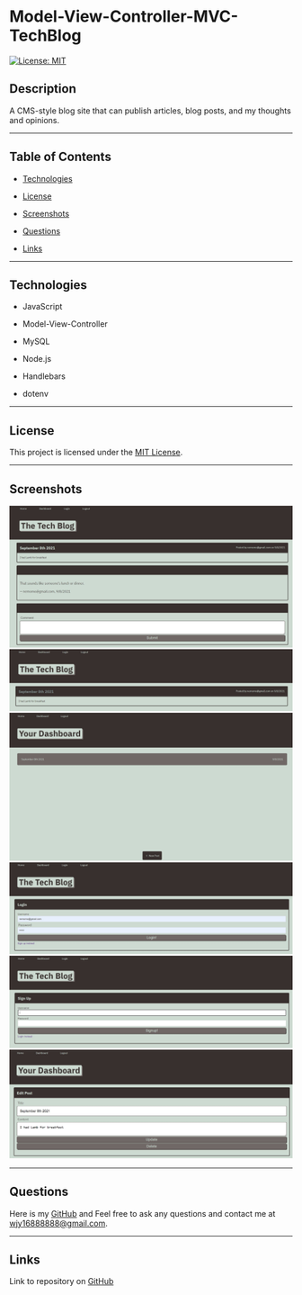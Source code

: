 # Model-View-Controller-MVC-TechBlog

[![License: MIT](https://img.shields.io/badge/License-MIT-green.svg)](https://opensource.org/licenses/MIT)

## Description

A CMS-style blog site that can publish articles, blog posts, and my thoughts and opinions.

---

## Table of Contents

- [Technologies](#technologies)

- [License](#license)

- [Screenshots](#screenshots)

- [Questions](#questions)

- [Links](#links)

---

## Technologies

- JavaScript

- Model-View-Controller

- MySQL

- Node.js

- Handlebars

- dotenv

---

## License

This project is licensed under the [MIT License](https://choosealicense.com/licenses/mit).

---

## Screenshots

![TechBlog](/public/tech-blog1.jpg)
![TechBlog](/public/tech-blog2.jpg)
![TechBlog](/public/tech-blog3.jpg)
![TechBlog](/public/tech-blog4.jpg)
![TechBlog](/public/tech-blog5.jpg)
![TechBlog](/public/tech-blog6.jpg)


---

## Questions

Here is my [GitHub](https://github.com/chunngaimo)
and Feel free to ask any questions and contact me at wjy16888888@gmail.com.

---

## Links

Link to repository on [GitHub](https://github.com/chunngaimo/Model-View-Controller-MVC-techBlog)